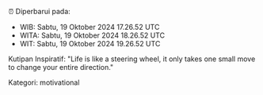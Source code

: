 ⏰ Diperbarui pada:
- WIB: Sabtu, 19 Oktober 2024 17.26.52 UTC
- WITA: Sabtu, 19 Oktober 2024 18.26.52 UTC
- WIT: Sabtu, 19 Oktober 2024 19.26.52 UTC

Kutipan Inspiratif:
"Life is like a steering wheel, it only takes one small move to change your entire direction."


Kategori: motivational

